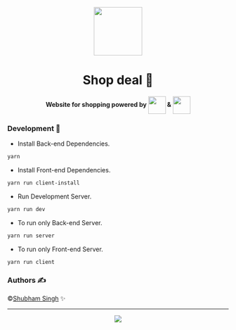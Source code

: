 <p align="center"><img src="public/favicon.ico" align="center" width="110"></p>
<h1 align="center">Shop deal 🛒</h1>

<h4 align="center"> Website for shopping powered by
<img src="https://cdn2.iconfinder.com/data/icons/designer-skills/128/react-512.png" width="40" align="center"> &
<img src="https://cdn4.iconfinder.com/data/icons/logos-3/456/nodejs-new-pantone-black-512.png" width="40" align="center"></h4>

<!-- ### Live link

```sh
https://iiitvcricleague.netlify.com
``` -->

### Development 🔧

- Install Back-end Dependencies.

```sh
yarn
```

- Install Front-end Dependencies.

```sh
yarn run client-install
```

- Run Development Server.

```sh
yarn run dev
```

- To run only Back-end Server.

```sh
yarn run server
```

- To run only Front-end Server.

```sh
yarn run client
```

### Authors ✍️

©️[Shubham Singh](https://github.com/singhshubham98) ✨

<hr>
<p align="center">
 <a href="/LICENSE">
    <img src="https://img.shields.io/github/license/singhshubham98/Shop-Deal.svg?style=for-the-badge" align="center">
</a>
</p>
